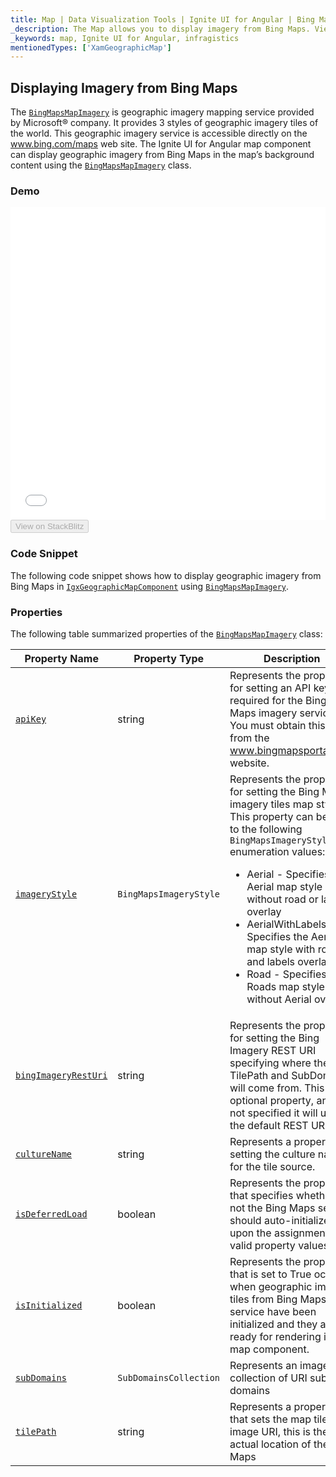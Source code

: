 ```yaml
---
title: Map | Data Visualization Tools | Ignite UI for Angular | Bing Maps | Infragistics
_description: The Map allows you to display imagery from Bing Maps. View the demo and usage for more
_keywords: map, Ignite UI for Angular, infragistics
mentionedTypes: ['XamGeographicMap']
---
```


## Displaying Imagery from Bing Maps

The [`BingMapsMapImagery`](/angular-apis/typescript/latest/classes/bingmapsmapimagery.html) is geographic imagery mapping service provided by Microsoft® company. It provides 3 styles of geographic imagery tiles of the world. This geographic imagery service is accessible directly on the <a href="http://www.bing.com/maps" target="_blank">www.bing.com/maps</a> web site. The Ignite UI for Angular map component can display geographic imagery from Bing Maps in the map’s background content using the [`BingMapsMapImagery`](/angular-apis/typescript/latest/classes/bingmapsmapimagery.html) class.

### Demo

<div class="sample-container loading" style="height: 500px">
    <iframe id="geo-map-display-bing-imagery-iframe" src='{environment:demosBaseUrl}/maps/geo-map-display-bing-imagery' width="100%" height="100%" seamless frameBorder="0" onload="onXPlatSampleIframeContentLoaded(this);"></iframe>
</div>
<div>
    <button data-localize="stackblitz" disabled class="stackblitz-btn"   data-iframe-id="geo-map-display-bing-imagery-iframe" data-demos-base-url="{environment:demosBaseUrl}">View on StackBlitz
    </button>
</div>

<div class="divider--half"></div>

### Code Snippet

The following code snippet shows how to display geographic imagery from Bing Maps in [`IgxGeographicMapComponent`](/angular-apis/typescript/latest/classes/igxgeographicmapcomponent.html) using [`BingMapsMapImagery`](/angular-apis/typescript/latest/classes/bingmapsmapimagery.html).

### Properties

The following table summarized properties of the [`BingMapsMapImagery`](/angular-apis/typescript/latest/classes/bingmapsmapimagery.html) class:

| Property Name                                                                                              | Property Type          | Description                                                                                                                                                                                                                                                                                                                                                                                                             |
| ---------------------------------------------------------------------------------------------------------- | ---------------------- | ----------------------------------------------------------------------------------------------------------------------------------------------------------------------------------------------------------------------------------------------------------------------------------------------------------------------------------------------------------------------------------------------------------------------- |
| [`apiKey`](/angular-apis/typescript/latest/classes/bingmapsmapimagery.html#apikey)                         | string                 | Represents the property for setting an API key required for the Bing Maps imagery service. You must obtain this key from the <a href="http://www.bingmapsportal.coms" target="_blank">www.bingmapsportal.com</a> website.                                                                                                                                                                                               |
| [`imageryStyle`](/angular-apis/typescript/latest/classes/bingmapsmapimagery.html#imagerystyle)             | `BingMapsImageryStyle` | Represents the property for setting the Bing Maps imagery tiles map style. This property can be set to the following `BingMapsImageryStyle` enumeration values: <ul><li> Aerial - Specifies the Aerial map style without road or labels overlay</li> <li> AerialWithLabels - Specifies the Aerial map style with road and labels overlay</li><li> Road - Specifies the Roads map style without Aerial overlay</li></ul> |
| [`bingImageryRestUri`](/angular-apis/typescript/latest/classes/bingmapsmapimagery.html#bingimageryresturi) | string                 | Represents the property for setting the Bing Imagery REST URI specifying where the TilePath and SubDomains will come from. This is an optional property, and if not specified it will use the default REST URI.                                                                                                                                                                                                         |
| [`cultureName`](/angular-apis/typescript/latest/classes/bingmapsmapimagery.html#culturename)               | string                 | Represents a property for setting the culture name for the tile source.                                                                                                                                                                                                                                                                                                                                                 |
| [`isDeferredLoad`](/angular-apis/typescript/latest/classes/bingmapsmapimagery.html#isdeferredload)         | boolean                | Represents the property that specifies whether or not the Bing Maps service should auto-initialized upon the assignment of valid property values.                                                                                                                                                                                                                                                                       |
| [`isInitialized`](/angular-apis/typescript/latest/classes/bingmapsmapimagery.html#isinitialized)           | boolean                | Represents the property that is set to True occurs when geographic imagery tiles from Bing Maps service have been initialized and they are ready for rendering in the map component.                                                                                                                                                                                                                                    |
| [`subDomains`](/angular-apis/typescript/latest/classes/bingmapsmapimagery.html#subdomains)                 | `SubDomainsCollection` | Represents an image collection of URI sub domains                                                                                                                                                                                                                                                                                                                                                                       |
| [`tilePath`](/angular-apis/typescript/latest/classes/bingmapsmapimagery.html#tilepath)                     | string                 | Represents a property that sets the map tile image URI, this is the actual location of the Bing Maps                                                                                                                                                                                                                                                                                                                    |
